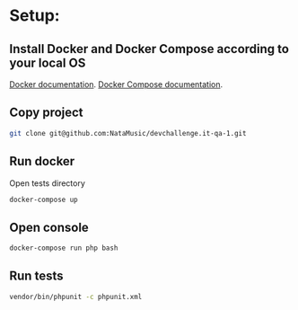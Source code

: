 # **Setup:**

## Install Docker  and Docker Compose according to your local OS
[Docker documentation](https://docs.docker.com/install/).
[Docker Compose documentation](https://docs.docker.com/compose/install/).


## Copy project
```bash
git clone git@github.com:NataMusic/devchallenge.it-qa-1.git
```

## Run docker
Open tests directory
```bash
docker-compose up
```

## Open console
```bash
docker-compose run php bash
```

## Run tests
```bash
vendor/bin/phpunit -c phpunit.xml
```